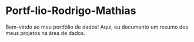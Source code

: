# Portf-lio-Rodrigo-Mathias
Bem-vindo ao meu portfólio de dados! Aqui, eu documento um resumo dos meus projetos na área de dados.
